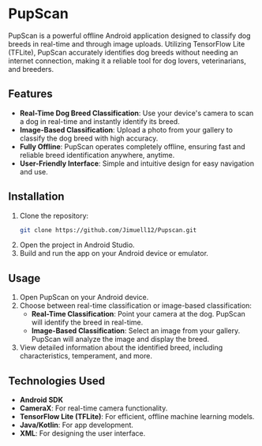 # PupScan

PupScan is a powerful offline Android application designed to classify dog breeds in real-time and through image uploads. Utilizing TensorFlow Lite (TFLite), PupScan accurately identifies dog breeds without needing an internet connection, making it a reliable tool for dog lovers, veterinarians, and breeders.

## Features

- **Real-Time Dog Breed Classification**: Use your device's camera to scan a dog in real-time and instantly identify its breed.
- **Image-Based Classification**: Upload a photo from your gallery to classify the dog breed with high accuracy.
- **Fully Offline**: PupScan operates completely offline, ensuring fast and reliable breed identification anywhere, anytime.
- **User-Friendly Interface**: Simple and intuitive design for easy navigation and use.

## Installation

1. Clone the repository:
   ```bash
   git clone https://github.com/Jimuell12/Pupscan.git
   ```
2. Open the project in Android Studio.
3. Build and run the app on your Android device or emulator.

## Usage

1. Open PupScan on your Android device.
2. Choose between real-time classification or image-based classification:
   - **Real-Time Classification**: Point your camera at the dog. PupScan will identify the breed in real-time.
   - **Image-Based Classification**: Select an image from your gallery. PupScan will analyze the image and display the breed.
3. View detailed information about the identified breed, including characteristics, temperament, and more.

## Technologies Used

- **Android SDK**
- **CameraX**: For real-time camera functionality.
- **TensorFlow Lite (TFLite)**: For efficient, offline machine learning models.
- **Java/Kotlin**: For app development.
- **XML**: For designing the user interface.
